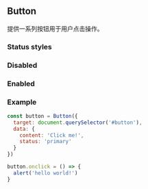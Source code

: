 ## Button

提供一系列按钮用于用户点击操作。

<section class="example">
  <h3>Status styles</h3>
  <div>
    <div id="button1"></div>
    <div id="button2"></div>
    <div id="button3"></div>
    <div id="button4"></div>
    <div id="button5"></div>
    <div id="button6"></div>
    <div id="button7"></div>
  </div>
</section>

<section class="example">
  <h3>Disabled</h3>
  <div>
    <div id="button8"></div>
  </div>
</section>

<section class="example">
  <h3>Enabled</h3>
  <div>
    <div id="button9"></div>
  </div>
</section>

### Example
```javascript
const button = Button({
  target: document.querySelector('#button'),
  data: {
    content: 'Click me!',
    status: 'primary'
  }
})

button.onclick = () => {
  alert('hello world!')
}
```